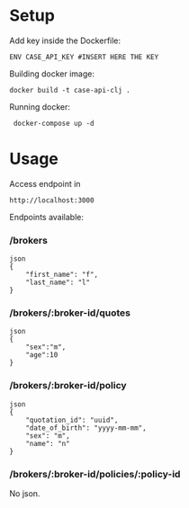 # Setup

Add key inside the Dockerfile:

    ENV CASE_API_KEY #INSERT HERE THE KEY

Building docker image:

    docker build -t case-api-clj .

Running docker:

     docker-compose up -d

# Usage
Access endpoint in
    
    http://localhost:3000

Endpoints available:
### /brokers

    json
    {
        "first_name": "f",
        "last_name": "l"
    }

### /brokers/:broker-id/quotes

    json
    {
        "sex":"m",
        "age":10
    }

### /brokers/:broker-id/policy

    json
    {
        "quotation_id": "uuid",
        "date_of_birth": "yyyy-mm-mm",
        "sex": "m",
        "name": "n" 
    }

### /brokers/:broker-id/policies/:policy-id

No json.
